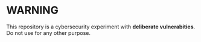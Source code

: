 # WARNING

This repository is a cybersecurity experiment with **deliberate vulnerabities**. Do not use for any other purpose.